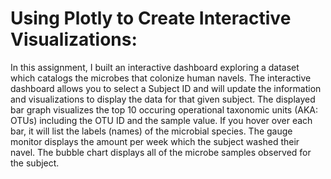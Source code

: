 # Using Plotly to Create Interactive Visualizations:
In this assignment, I built an interactive dashboard exploring a dataset which catalogs the microbes that colonize human navels. The interactive dashboard allows you to select a Subject ID and will update the information and visualizations to display the data for that given subject.
The displayed bar graph visualizes the top 10 occuring operational taxonomic units (AKA: OTUs) including the OTU ID and the sample value. If you hover over each bar, it will list the labels (names) of the microbial species.
The gauge monitor displays the amount per week which the subject washed their navel.
The bubble chart displays all of the microbe samples observed for the subject.
